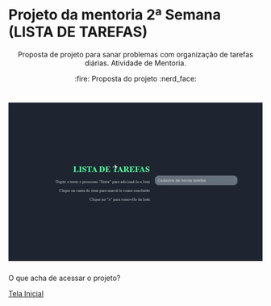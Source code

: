 # Projeto da mentoria 2ª Semana (LISTA DE TAREFAS)
<p align="center"> Proposta de projeto para sanar problemas com organização de tarefas diárias. Atividade de Mentoria.
</p>

 <p align="center"> 
 :fire: Proposta do projeto :nerd_face:
</p>

 <h1 align="center"> 
  <img alt="shift_alt" title="#shift_alt" src="./img/lista_tarefas.gif" />
</h1>

<p>O que acha de acessar o projeto? </p> <a href="https://oscarlojr.github.io/to_do_list/" target="_blank">Tela Inicial</a>
